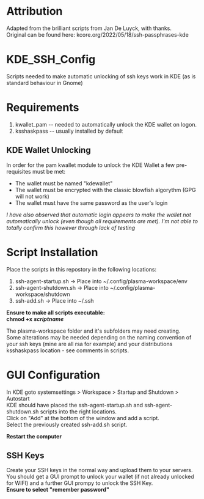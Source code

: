 # Attribution #
Adapted from the brilliant scripts from Jan De Luyck, with thanks.  
Original can be found here: kcore.org/2022/05/18/ssh-passphrases-kde

# KDE_SSH_Config
Scripts needed to make automatic unlocking of ssh keys work in KDE (as is standard behaviour in Gnome)

# Requirements #
1. kwallet_pam -- needed to automatically unlock the KDE wallet on logon.  
2. ksshaskpass -- usually installed by default  

## KDE Wallet Unlocking ## 
In order for the pam kwallet module to unlock the KDE Wallet a few pre-requisites must be met:  
* The wallet must be named "kdewallet"
* The wallet must be encrypted with the classic blowfish algorythm (GPG will not work)  
* The wallet must have the same password as the user's login  

_I have also observed that automatic login appears to make the wallet not automatically unlock (even though all requirements are met). I'm not able to totally confirm this however through lack of testing_  

# Script Installation #

Place the scripts in this repostory in the following locations:  
1. ssh-agent-startup.sh -> Place into ~/.config/plasma-workspace/env  
2. ssh-agent-shutdown.sh -> Place into ~/.config/plasma-workspace/shutdown
3. ssh-add.sh -> Place into ~/.ssh  

**Ensure to make all scripts executable:**  
**chmod +x**  ***_scriptname_***


The plasma-workspace folder and it's subfolders may need creating.  
Some alterations may be needed depending on the naming convention of your ssh keys (mine are all rsa for example) and your distributions ksshaskpass location - see comments in scripts.  

# GUI Configuration #

In KDE goto systemsettings > Workspace > Startup and Shutdown > Autostart  
KDE should have placed the ssh-agent-startup.sh and ssh-agent-shutdown.sh scripts into the right locations.  
Click on "Add" at the bottom of the window and add a script.  
Select the previously created ssh-add.sh script.

**Restart the computer**

## SSH Keys ##
Create your SSH keys in the normal way and upload them to your servers.
You should get a GUI prompt to unlock your wallet (if not already unlocked for WIFI) and a further GUI prompy to unlock the SSH Key.  
 **Ensure to select "remember password"**
 
